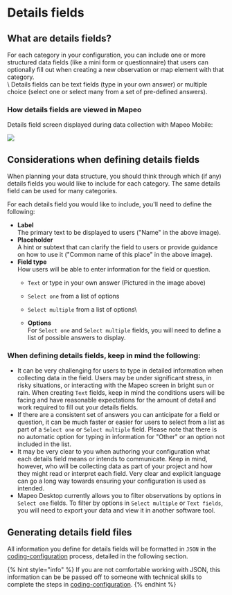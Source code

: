 # Details fields

## What are details fields?

For each category in your configuration, you can include one or more structured data fields (like a mini form or questionnaire) that users can optionally fill out when creating a new observation or map element with that category.\
\ Details fields can be text fields (type in your own answer) or multiple choice (select one or select many from a set of pre-defined answers).

### How details fields are viewed in Mapeo

Details field screen displayed during data collection with Mapeo Mobile:

&#x20;![](../../../../../.gitbook/assets/Mm\_example\_details\_field\_name.jpg)



## Considerations when defining details fields

When planning your data structure, you should think through which (if any) details fields you would like to include for each category. The same details field can be used for many categories.

For each details field you would like to include, you'll need to define the following:

* **Label**\
The primary text to be displayed to users ("Name" in the above image).
* **Placeholder**\
A hint or subtext that can clarify the field to users or provide guidance on how to use it  ("Common name of this place" in the above image).
* **Field type**\
How users will be able to enter information for the field or question.
  * `Text` or type in your own answer (Pictured in the image above)
  * `Select one` from a list of options
  * `Select multiple` from a list of options\

  * **Options**\
For `Select one` and `Select multiple` fields, you will need to define a list of possible answers to display.

### **When defining details fields, keep in mind the following:**

* It can be very challenging for users to type in detailed information when collecting data in the field. Users may be under significant stress, in risky situations, or interacting with the Mapeo screen in bright sun or rain. When creating `Text` fields, keep in mind the conditions users will be facing and have reasonable expectations for the amount of detail and work required to fill out your details fields. &#x20;
* If there are a consistent set of answers you can anticipate for a field or question, it can be much faster or easier for users to select from a list as part of a `Select one` or `Select multiple` field. Please note that there is no automatic option for typing in information for "Other" or an option not included in the list.
* It may be very clear to you when authoring your configuration what each details field means or intends to communicate. Keep in mind, however, who will be collecting data as part of your project and how they might read or interpret each field. Very clear and explicit language can go a long way towards ensuring your configuration is used as intended.
* Mapeo Desktop currently allows you to filter observations by options in `Select one` fields. To filter by options in `Select multiple` or `Text fields`, you will need to export your data and view it in another software tool.

## Generating details field files

All information you define for details fields will be formatted in `JSON` in the [coding-configuration](../coding-configuration/ "mention") process, detailed in the following section.

{% hint style="info" %}
If you are not comfortable working with JSON, this information can be be passed off to someone with technical skills to complete the steps in [coding-configuration](../coding-configuration/ "mention").
{% endhint %}
